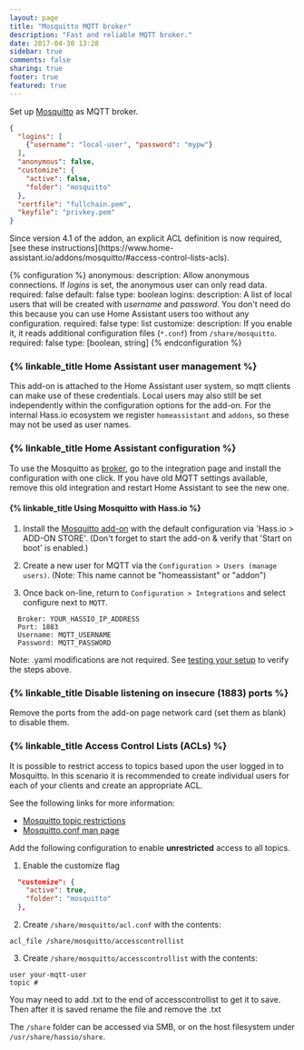 ```yaml
---
layout: page
title: "Mosquitto MQTT broker"
description: "Fast and reliable MQTT broker."
date: 2017-04-30 13:28
sidebar: true
comments: false
sharing: true
footer: true
featured: true
---
```


Set up [Mosquitto](https://mosquitto.org/) as MQTT broker.

```json
{
  "logins": [
    {"username": "local-user", "password": "mypw"}
  ],
  "anonymous": false,
  "customize": {
    "active": false,
    "folder": "mosquitto"
  },
  "certfile": "fullchain.pem",
  "keyfile": "privkey.pem"
}
```

<p class='warning note'>
Since version 4.1 of the addon, an explicit ACL definition is now required, [see these instructions](https://www.home-assistant.io/addons/mosquitto/#access-control-lists-acls).
</p>

{% configuration %}
anonymous:
  description: Allow anonymous connections. If *logins* is set, the anonymous user can only read data.
  required: false
  default: false
  type: boolean
logins:
  description: A list of local users that will be created with *username* and *password*. You don't need do this because you can use Home Assistant users too without any configuration.
  required: false
  type: list
customize:
  description: If you enable it, it reads additional configuration files (`*.conf`) from `/share/mosquitto`.
  required: false
  type: [boolean, string]
{% endconfiguration %}

### {% linkable_title Home Assistant user management %}

This add-on is attached to the Home Assistant user system, so mqtt clients can make use of these credentials. Local users may also still be set independently within the configuration options for the add-on.  For the internal Hass.io ecosystem we register `homeassistant` and `addons`, so these may not be used as user names.

### {% linkable_title Home Assistant configuration %}

To use the Mosquitto as [broker](/docs/mqtt/broker/#run-your-own), go to the integration page and install the configuration with one click. If you have old MQTT settings available, remove this old integration and restart Home Assistant to see the new one.

#### {% linkable_title Using Mosquitto with Hass.io %}

1. Install the [Mosquitto add-on](/addons/mosquitto/) with the default configuration via 'Hass.io > ADD-ON STORE'. (Don't forget to start the add-on & verify that 'Start on boot' is enabled.)

2. Create a new user for MQTT via the `Configuration > Users (manage users)`. (Note: This name cannot be "homeassistant" or "addon")

3. Once back on-line, return to `Configuration > Integrations` and select configure next to `MQTT`.

```text
  Broker: YOUR_HASSIO_IP_ADDRESS
  Port: 1883
  Username: MQTT_USERNAME
  Password: MQTT_PASSWORD
```

Note: .yaml modifications are not required. 
See [testing your setup](/docs/mqtt/testing/) to verify the steps above.

### {% linkable_title Disable listening on insecure (1883) ports %}

Remove the ports from the add-on page network card (set them as blank) to disable them.

### {% linkable_title Access Control Lists (ACLs) %}

It is possible to restrict access to topics based upon the user logged in to Mosquitto. In this scenario it is recommended to create individual users for each of your clients and create an appropriate ACL.

See the following links for more information:

* [Mosquitto topic restrictions](http://www.steves-internet-guide.com/topic-restriction-mosquitto-configuration/)
* [Mosquitto.conf man page](https://mosquitto.org/man/mosquitto-conf-5.html)

Add the following configuration to enable **unrestricted** access to all topics.

 1. Enable the customize flag
```json
  "customize": {
    "active": true,
    "folder": "mosquitto"
  },
```

2. Create `/share/mosquitto/acl.conf` with the contents:
```text
acl_file /share/mosquitto/accesscontrollist
```

3. Create `/share/mosquitto/accesscontrollist` with the contents:
```text
user your-mqtt-user
topic #
```
You may need to add .txt to the end of accesscontrollist to get it to save.  Then after it is saved rename the file and remove the .txt

The `/share` folder can be accessed via SMB, or on the host filesystem under `/usr/share/hassio/share`.
